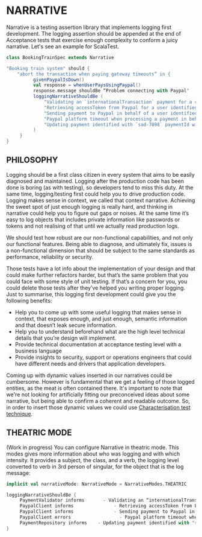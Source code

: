 # NARRATIVE

Narrative is a testing assertion library that implements logging first development. The logging assertion should be appended at the end of Acceptance tests that exercise enough complexity to conform a juicy narrative. Let's see an example for ScalaTest.

```scala
class BookingTrainSpec extends Narrative

"Booking train system" should {
    "abort the transaction when paying gateway timeouts” in {
          givenPaypalIsDown()
          val response = whenUserPaysUsingPaypal()
          response.message shouldBe “Problem connecting with Paypal"
          loggingNarrativeShouldBe (
              "Validating an `internationalTransaction` payment for a country called `Spain`.",
              "Retrieving accessToken from Paypal for a user identified with `1243-abcd` userId.",
              "Sending payment to Paypal in behalf of a user identified with `1243-abcd` userId and with `sad-7898` paymentId.",
              "Paypal platform timeout when processing a payment in behalf of a user identified with `1243-abcd` userId and with `sad-7898` paymentId.",
              "Updating payment identified with `sad-7898` paymentId with status `ABORTED`."
          )
     }
}
```

## PHILOSOPHY

Logging should be a first class citizen in every system that aims to be easily diagnosed and maintained. Logging after the production code has been done is boring (as with testing), so developers tend to miss this duty. At the same time, logging/testing first could help you to drive production code. Logging makes sense in context, we called that context narrative. Achieving the sweet spot of just enough logging is really hard, and thinking in narrative could help you to figure out gaps or noises. At the same time it’s easy to log objects that includes private information like passwords or tokens and not realising of that until we actually read production logs.

We should test how robust are our non-functional capabilities, and not only our functional features. Being able to diagnose, and ultimately fix, issues is a non-functional dimension that should be subject to the same standards as performance, reliability or security. 

Those tests have a lot info about the implementation of your design and that could make further refactors harder, but that’s the same problem that you could face with some style of unit testing. If that’s a concern for you, you could delete those tests after they’ve helped you writing proper logging. Just to summarise, this logging first development could give you the following benefits:

- Help you to come up with some useful logging that makes sense in context, that exposes enough, and just enough, semantic information and that doesn’t leak secure information.
- Help you to understand beforehand what are the high level technical details that you’re design will implement.
- Provide technical documentation at acceptance testing level with a business language
- Provide insights to security, support or operations engineers that could have different needs and drivers that application developers.

Coming up with dynamic values inserted in our narratives could be cumbersome. However is fundamental that we get a feeling of those logged entities, as the meat is often contained there. It's important to note that we're not looking for artificially fitting our preconceived ideas about some narrative, but being able to confirm a coherent and readable outcome. So, in order to insert those dynamic values we could use [Characterisation test technique](https://en.wikipedia.org/wiki/Characterization_test). 

## THEATRIC MODE

(Work in progress) You can configure Narrative in theatric mode. This modes gives more information about who was logging and with which intensity. It provides a subject, the class, and a verb, the logging level converted to verb in 3rd person of singular, for the object that is the log message:

```scala
implicit val narrativeMode: NarrativeMode = NarrativeModes.THEATRIC

loggingNarrativeShouldBe {
     PaymentValidator informs       - Validating an “internationalTransaction" payment for a country called "Spain".
     PaypalClient informs               - Retrieving accessToken from Paypal for a user identified with "1243-abcd" userId.
     PaypalClient informs               - Sending payment to Paypal in behalf of a user identified with "1243-abcd" userId and with "sad-7898" paymentId.
     PaypalClient errors                  - Paypal platform timeout when processing a payment in behalf of a user identified with v1243-abcd" userId and with "sad-7898" paymentId.
     PaymentRepository informs    - Updating payment identified with "sad-7898" paymentId with status "ABORTED".
}
```

